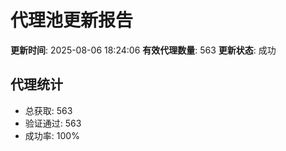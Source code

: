 # 代理池更新报告

**更新时间**: 2025-08-06 18:24:06
**有效代理数量**: 563
**更新状态**:  成功

## 代理统计
- 总获取: 563
- 验证通过: 563
- 成功率: 100%
